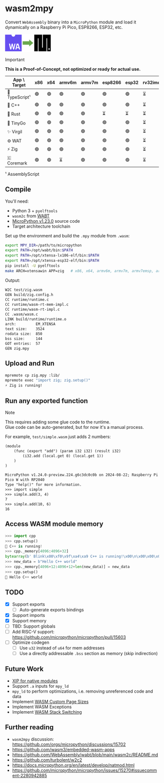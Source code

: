 # wasm2mpy

Convert `WebAssembly` binary into a `MicroPython` module and load it dynamically on a Raspberry Pi Pico, ESP8266, ESP32, etc.

<img width="30%" src="/logo.png">

> [!IMPORTANT]
> **This is a Proof-of-Concept, not optimized or ready for actual use.**

| App \ Target      | x86   | x64   | armv6m  | armv7m | esp8266  | esp32      | rv32imc |
|-------------------|-------|-------|---------|--------|----------|------------|---------|
| 🚀 TypeScript¹    | 🟢    | 🟢    | 🟢       | 🟢      | 🟢       | 🟢         | ⏳       |
| 🤩 C++            | 🟢    | 🟢    | 🟢       | 🟢      | 🟢       | 🟢         | ⏳       |
| 🦀 Rust           | 🟢    | 🟢    | 🟢       | 🟢      | ⏳       | ⏳         | ⏳       |
| 🤖 TinyGo         | 🟢    | 🟢    | 🟢       | 🟢      | 🟢       | 🟢         | ⏳       |
| ✨ Virgil         | 🟢    | 🟢    | 🟢       | 🟢      | 🟢       | 🟢         | ⏳       |
| ⚙ WAT            | 🟢    | 🟢    | 🟢       | 🟢      | 🟢       | 🟢         | ⏳       |
| ⚡ Zig            | 🟢    | 🟢    | 🟢       | 🟢      | 🟢       | 🟢         | ⏳       |
| 🇨 Coremark       | 🟢    | 🟢    | ⏳       | 🟢      | 🟢       | 🟢         | ⏳       |

¹ AssemblyScript

## Compile

You'll need:

- Python 3 + `pyelftools`
- `wasm2c` from [WABT](https://github.com/WebAssembly/wabt/releases/tag/1.0.36)
- [MicroPython v1.23.0](https://github.com/micropython/micropython) source code
- Target architecture toolchain

Set up the environment and build the `.mpy` module from `.wasm`:

```sh
export MPY_DIR=/path/to/micropython
export PATH=/opt/wabt/bin:$PATH
export PATH=/opt/xtensa-lx106-elf/bin:$PATH
export PATH=/opt/xtensa-esp32-elf/bin:$PATH
pip install -U pyelftools
make ARCH=xtensawin APP=zig   # x86, x64, armv6m, armv7m, armv7emsp, armv7emdp, xtensa, xtensawin
```

Output:

```log
W2C test/zig.wasm
GEN build/zig.config.h
CC runtime/runtime.c
CC runtime/wasm-rt-mem-impl.c
CC runtime/wasm-rt-impl.c
CC .wasm/wasm.c
LINK build/runtime/runtime.o
arch:         EM_XTENSA
text size:    3524
rodata size:  850
bss size:     144
GOT entries:  57
GEN zig.mpy
```

## Upload and Run

```sh
mpremote cp zig.mpy :lib/
mpremote exec "import zig; zig.setup()"
⚡ Zig is running!
```

## Run any exported function

> [!NOTE]
> This requires adding some glue code to the runtime.  
> Glue code can be auto-generated, but for now it's a manual process.

For example, `test/simple.wasm` just adds 2 numbers:

```wat
(module
    (func (export "add") (param i32 i32) (result i32)
        (i32.add (local.get 0) (local.get 1))
    )
)
```

```log
MicroPython v1.24.0-preview.224.g6c3dc0c0b on 2024-08-22; Raspberry Pi Pico W with RP2040
Type "help()" for more information.
>>> import simple
>>> simple.add(3, 4)
7
>>> simple.add(10, 6)
16
```

## Access WASM module memory

```py
>>> import cpp
>>> cpp.setup()
🤩 C++ is running!
>>> cpp._memory[4096:4096+32]
bytearray(b' Blink\x00\xf0\x9f\xa4\xa9 C++ is running!\x00\n\x00\x00\x00')
>>> new_data = b"Hello C++ world"
>>> cpp._memory[4096+12:4096+12+len(new_data)] = new_data
>>> cpp.setup()
🤩 Hello C++ world
```

## TODO

- [x] Support exports
  - [ ] Auto-generate exports bindings
- [x] Support imports
- [x] Support memory
- [ ] TBD: Support globals
- [ ] Add RISC-V support: https://github.com/micropython/micropython/pull/15603
- [ ] Optimize codegen
  - [ ] Use `u32` instead of `u64` for mem addresses
  - [ ] Use a directly addressable `.bss` section as memory (skip indirection)

## Future Work

- [XIP for native modules](https://github.com/orgs/micropython/discussions/12811#discussioncomment-7399671)
- Support `.a` inputs for `mpy_ld`
- `mpy_ld` to perform optimizations, i.e. removing unreferenced code and data
- Implement [WASM Custom Page Sizes](https://github.com/WebAssembly/custom-page-sizes/blob/main/proposals/custom-page-sizes/Overview.md)
- Implement WASM Exceptions 
- Implement [WASM Stack Switching](https://github.com/WebAssembly/stack-switching/blob/main/proposals/stack-switching/Explainer.md)

## Further reading

- `wasm2mpy` discussion: https://github.com/orgs/micropython/discussions/15702
- https://github.com/wasm3/embedded-wasm-apps
- https://github.com/WebAssembly/wabt/blob/main/wasm2c/README.md
- https://github.com/turbolent/w2c2
- https://docs.micropython.org/en/latest/develop/natmod.html
- https://github.com/micropython/micropython/issues/15270#issuecomment-2280942885
